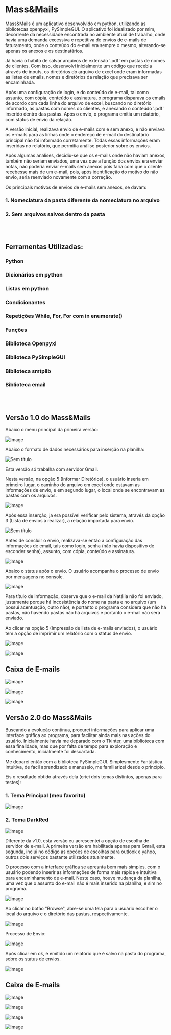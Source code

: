 # Mass&Mails

Mass&Mails é um aplicativo desenvolvido em python, utilizando as bibliotecas openpyxl, PySimpleGUI.
O aplicativo foi idealizado por mim, decorrente da necessidade encontrada no ambiente atual de trabalho, onde havia uma demanda excessiva e repetitiva de envios de e-mails de faturamento, onde o conteúdo do e-mail era sempre o mesmo, alterando-se apenas os anexos e os destinatários.

Já havia o hábito de salvar arquivos de extensão '.pdf' em pastas de nomes de clientes.
Com isso, desenvolvi inicialmente um código que recebia através de inputs, os diretórios do arquivo de excel onde eram informadas as listas de emails, nomes e diretórios da relação que precisava ser encaminhada.

Após uma configuração de login, e do conteúdo de e-mail, tal como assunto, com cópia, conteúdo e assinatura, o programa disparava os emails de acordo com cada linha do arquivo de excel, buscando no diretório informado, as pastas com nomes do clientes, e anexando o conteúdo '.pdf' inserido dentro das pastas. Após o envio, o programa emitia um relatório, com status de envio da relação.

A versão inicial, realizava envio de e-mails com e sem anexo, e não enviava os e-mails para as linhas onde o endereço de e-mail do destinatário principal não foi informado corretamente. Todas essas informações eram inseridas no relatório, que permitia análise posterior sobre os envios.

Após algumas análises, decidiu-se que os e-mails onde não haviam anexos, também não seriam enviados, uma vez que a função dos envios era enviar notas, não poderia enviar e-mails sem anexos pois faria com que o cliente recebesse mais de um e-mail, pois, após identificação do motivo do não envio, seria reenviado novamente com a correção.

Os principais motivos de envios de e-mails sem anexos, se davam:

###         1. Nomeclatura da pasta diferente da nomeclatura no arquivo
###         2. Sem arquivos salvos dentro da pasta
<br><br>


## Ferramentas Utilizadas:
### Python
### Dicionários em python
### Listas em python
### Condicionantes
### Repetições While, For, For com in enumerate()
### Funções
### Biblioteca Openpyxl
### Biblioteca PySimpleGUI
### Biblioteca smtplib
### Biblioteca email

<br><br>


## Versão 1.0 do Mass&Mails

Abaixo o menu principal da primeira versão:

![image](https://user-images.githubusercontent.com/119018022/232162858-5d88d1a4-3a7d-4bc7-8b02-004249af6c2e.png)

Abaixo o formato de dados necessários para inserção na planilha:

![Sem título](https://user-images.githubusercontent.com/119018022/232163381-5ccb42a4-74e7-4910-b967-944abb385980.png)


Esta versão só trabalha com servidor Gmail.

Nesta versão, na opção 5 (Informar Diretórios), o usuário inseria em primeiro lugar, o caminho do arquivo em excel onde estavam as informações de envio, e em segundo lugar, o local onde se encontravam as pastas com os arquivos. 

![image](https://user-images.githubusercontent.com/119018022/232163747-6a3e03f5-4027-416b-b734-1671098d9c0e.png)

Após essa inserção, ja era possível verificar pelo sistema, através da opção 3 (Lista de envios à realizar), a relação importada para envio.

![Sem título](https://user-images.githubusercontent.com/119018022/232164278-76f66a4b-0bed-49f3-9a51-a4f8f0c59cb8.png)

Antes de concluir o envio, realizava-se então a configuração das informações de email, tais como login, senha (não havia dispositivo de esconder senha), assunto, com cópia, conteúdo e assinatura.

![image](https://user-images.githubusercontent.com/119018022/232164834-b27dc37d-7690-4e7d-a623-f0e3f6ff1dea.png)


Abaixo o status após o envio. O usuário acompanha o processo de envio por mensagens no console.

![image](https://user-images.githubusercontent.com/119018022/232165025-d7aac87a-9d93-42a8-870d-b91bc5478ebd.png)


Para título de informação, observe que o e-mail da Natália não foi enviado, justamente porque há incosistência do nome na pasta e no arquivo (um possuí acentuação, outro não), e portanto o programa considera que não há pastas, não havendo pastas não há arquivos e portanto o e-mail não será enviado. 


Ao clicar na opção 5 (Impressão de lista de e-mails enviados), o usuário tem a opção de imprimir um relatório com o status de envio.


![image](https://user-images.githubusercontent.com/119018022/232165287-7a4a7685-e45e-4b0b-92f6-f19f1da2795e.png)


![image](https://user-images.githubusercontent.com/119018022/232165547-1e8f9cb1-518e-433a-998b-1c3675ad67e2.png)


## Caixa de E-mails

![image](https://user-images.githubusercontent.com/119018022/232168093-709fbb86-fa06-476c-bae9-a24f1d43cf81.png)


![image](https://user-images.githubusercontent.com/119018022/232168205-2c550cb8-c217-4e07-aa65-93372a2c1c74.png)


![image](https://user-images.githubusercontent.com/119018022/232167908-9426ff38-a88c-43f4-9d88-078e0f4b1ba9.png)



## Versão 2.0 do Mass&Mails

Buscando a evolução contínua, procurei informações para aplicar uma interface gráfica ao programa, para facilitar ainda mais nas ações do usuário.
Inicialmente havia me deparado com o Tkinter, uma biblioteca com essa finalidade, mas que por falta de tempo para exploração e conhecimento, inicialmente foi descartada. 

Me deparei então com a biblioteca PySimpleGUI. Simplesmente Fantástica. 
Intuitiva, de facil aprendizado e manuseio, me familiarizei desde o princípio. 

Eis o resultado obtido através dela (criei dois temas distintos, apenas para testes):

### 1. Tema Principal (meu favorito)

![image](https://user-images.githubusercontent.com/119018022/232166033-0e5ac5e0-f35b-4647-a4cd-1970cf6ba39e.png)


### 2. Tema DarkRed

![image](https://user-images.githubusercontent.com/119018022/232166004-10468736-4c1c-4a99-92d9-800a5ea2accd.png)


Diferente da v1.0, esta versão eu acrescentei a opção de escolha de servidor de e-mail. A primeira versão era habilitada apenas para Gmail, esta segunda, inclui no código as opções de escolhas para outlook e yahoo, outros dois serviços bastante utilizados atualmente.

O processo com a interface gráfica se apresnta bem mais simples, com o usuário podendo inserir as informações de forma mais rápida e intuitiva para encaminhamento de e-mail. Neste caso, houve mudança da planilha, uma vez que o assunto do e-mail não é mais inserido na planilha, e sim no programa.

![image](https://user-images.githubusercontent.com/119018022/232166606-114f709a-12a0-4a29-9f58-cdeac69639fc.png)


Ao clicar no botão "Browse", abre-se uma tela para o usuário escolher o local do arquivo e o diretório das pastas, respectivamente.


![image](https://user-images.githubusercontent.com/119018022/232166688-6e87778a-6506-4847-b498-2b9d2ba7293a.png)


Processo de Envio:


![image](https://user-images.githubusercontent.com/119018022/232167284-5df9be68-87c5-4c38-8d81-393b6e36872e.png)


Após clicar em ok, é emitido um relatório que é salvo na pasta do programa, sobre os status de envios.


![image](https://user-images.githubusercontent.com/119018022/232167363-79ffc646-363a-452e-85b9-3de52d60850a.png)



## Caixa de E-mails


![image](https://user-images.githubusercontent.com/119018022/232168370-73907f4b-c266-4763-b6e5-3540ff7eb87b.png)


![image](https://user-images.githubusercontent.com/119018022/232168488-64c6ea31-dad8-45ac-8f9d-76d84d1d04a1.png)


![image](https://user-images.githubusercontent.com/119018022/232168611-cecc10bd-93d1-4720-b5f0-13fb848e214b.png)


![image](https://user-images.githubusercontent.com/119018022/232171028-83d977e9-995f-49d4-9ad9-a959743846f6.png)










